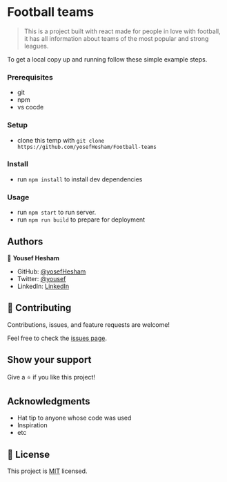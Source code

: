 
# Football teams

> This is a project built with react made for people in love with football, it has all information about teams of the most popular and strong leagues.


To get a local copy up and running follow these simple example steps.

### Prerequisites
- git
- npm
- vs cocde

### Setup
- clone this temp with `git clone https://github.com/yosefHesham/Football-teams`

### Install
- run `npm install` to install dev dependencies

### Usage
- run `npm start` to run server.
- run `npm run build` to prepare for deployment




## Authors

👤 **Yousef Hesham**

- GitHub: [@yosefHesham](https://github.com/yosefHesham)
- Twitter: [@yousef](https://twitter.com/Yousef45653478)
- LinkedIn: [LinkedIn](https://www.linkedin.com/in/yousef-hesham-b132ba179/)

## 🤝 Contributing

Contributions, issues, and feature requests are welcome!

Feel free to check the [issues page](../../issues/).

## Show your support

Give a ⭐️ if you like this project!

## Acknowledgments

- Hat tip to anyone whose code was used
- Inspiration
- etc

## 📝 License

This project is [MIT](./MIT.md) licensed.